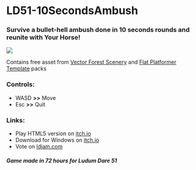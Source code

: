 # LD51-10SecondsAmbush

### Survive a bullet-hell ambush done in 10 seconds rounds and reunite with Your Horse!

<img src="https://user-images.githubusercontent.com/33135141/193932976-71e2c3db-7f82-4f1a-acbe-bfcac9725087.png">

Contains free asset from [Vector Forest Scenery](https://assetstore.unity.com/packages/2d/environments/vector-forest-scenery-209180) and [Flat Platformer Template](https://assetstore.unity.com/packages/2d/environments/flat-platformer-template-108101) packs
  
### Controls:
- WASD **>>** Move  
- Esc **>>** Quit

### Links:
- Play HTML5 version on [itch.io](https://ironcutter24.itch.io/10-seconds-ambush)
- Download for Windows on [itch.io](https://ironcutter24.itch.io/10-seconds-ambush)
- Vote on [ldjam.com](https://ldjam.com/events/ludum-dare/51/10-seconds-ambush)

##### Game made in 72 hours for Ludum Dare 51
